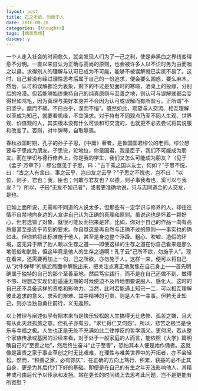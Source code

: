 ```yaml
---
layout: post
title: 己之所欲，勿施于人
date: 2016-08-28
categories: [thoughts]
tags: [儒家思想]
disqus: y
---
```


一个人走入社会的时间愈久，就会发现人们为了一己之利，使是非黑白之界线变得愈不分明。一直以来自认为正确与高尚的原则，也会被许多人以不识时务为由而嗤之以鼻。求得别人的理解与认可已成为不可能，能够不被误解就已实属不易了。这时，自己若没有经过理性思考后属于自己的一份追求，便会要么困惑，要么麻木。然后，认可和误解都沦为表象，剩下的不过是见面时的寒暄，酒桌上的投缘，分别后的冷漠。但若能够始终秉持自己的纯真原则与至善之地，则认可与误解就都会变得轻如鸿毛，因为真理与美好本身并不会因为认可或误解而有所盈亏。正所谓“不曰坚乎，磨而不磷。不曰白乎，涅而不缁”。既然如此，期望与人交流、相互理解以至成为知己，就要看机缘，不宜强求。对于持有不同观点乃至不同人生观、世界观、价值观的人，其实根本没有什么可谈和可交流的，也就更不必去尝试将其说服和改变了。否则，对牛弹琴，自取辱焉。

春秋战国时期，孔子的孙子子思，《中庸》著者，是鲁国国君缪公的老师。缪公想要与子思成为朋友。子思说，论地位，你是国君，我是臣子，我们不可能成为朋友。而在学识与德行修养上，你是我的学生，我们又怎么可能成为朋友？（见于《孟子·万章下》：缪公亟见于子思，曰：“古千乘之国以友士，何如？”子思不悦，曰：“古之人有言曰，事之云乎，岂曰友之云乎？”子思之不悦也，岂不曰：“以位，则子，君也；我，臣也；何敢与君友也？以德，则子事我者也，奚可以与我友？”）所以，子曰“无友不如己者”，或者更准确地说，只与志同道合的人交友，是也。

已如上面所说，无需和不同道的人说太多，但那些有一定学识与修养的人，却往往情不自禁地向身边的人宣讲自己认为正确的真理和原则。虽说这也是怀着一颗好心，但若选错了对象，就很可能反而招来是非。比如，你对于自己的作品一向有高质量甚至是近乎苛刻的要求。你自觉这是再自然与正确不过的原则——事实也的确如此。但你若将此标准施于他人，甚至是身边整个浮躁、粗心、吹嘘、造假的环境，这无异于断了他人赖以生存之道——即便这样的生存之道在你自己看来是那么地低俗和肮脏，但这毕竟是他人的生存之道啊！孔子云“己所不欲，勿施于人”。现在看来，还需要再加上一句，己之所欲，亦勿施于人。这样一来，便可以将自己从“对牛弹琴”的尴尬局面中解脱出来，把关注点真正地聚焦在自己身上——首先明确属于独特的自己的那个至善至地，然后笃实践行，而不是在自己还做不到、做得不够、理想之实现仍旧遥遥无期的时候便迫不及待地想要说服人、感化人。这时的自己还不具备这样的资格和影响力。当然，此时若能遇上知己一二，可以相互理解彼此追求的意义、求索的艰难、其中精神的可贵，则是人生一幸事。但若无此知己，则亦当独自勇往前行，义无返顾。

以上推理与阐述似乎有把本来当是快乐轻松的人生搞得无比悲惨、孤苦之嫌，且大有从此天涯孤旅之意。但孔子亦有云，“求仁得仁又何怨”。所以，悲苦之极当是快乐与幸福之极。人生也正是无处不充满如此二律悖反的哲学涵义。更何况，若从整个家族传承或基因的沿续来看，对于处于一般家庭的人而言，能依照《大学》篇明确自己的“至善之地”，然后终生奋斗“止于至善”，恐怕其本人便是始作俑者。这就像是富贵之家于事业草创之时无比艰难，在理性与唯美世界中的开拓者，亦不会轻松。然而，“积善之家，必有馀庆”，在正确的方向上笃行、积累，获益的必不止其自身，更是为其后代打下好的基础。即便是在自己的有生之年无法影响他人，其精神或可由后代予以传承和发扬。站在更长的时间线上去思考此问题，岂不是更能有所宽慰？
